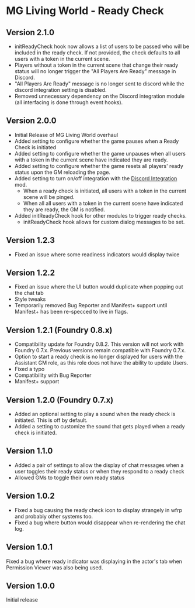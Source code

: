 # MG Living World - Ready Check
## Version 2.1.0
- initReadyCheck hook now allows a list of users to be passed who will be included in the ready check. If not provided, the check defaults to all users with a token in the current scene.
- Players without a token in the current scene that change their ready status will no longer trigger the "All Players Are Ready" message in Discord.
- "All Players Are Ready" message is no longer sent to discord while the discord integration setting is disabled.
- Removed unnecessary dependency on the Discord integration module (all interfacing is done through event hooks).
## Version 2.0.0
- Initial Release of MG Living World overhaul
- Added setting to configure whether the game pauses when a Ready Check is initiated
- Added setting to configure whether the game unpauses when all users with a token in the current scene have indicated they are ready.
- Added setting to configure whether the game resets all players' ready status upon the GM reloading the page.
- Added setting to turn on/off integration with the [Discord Integration](https://github.com/TheMasterGeese/Discord-Integration) mod.
    - When a ready check is initiated, all users with a token in the current scene will be pinged.
    - When all all users with a token in the current scene have indicated they are ready, the GM is notified.
- Added initReadyCheck hook for other modules to trigger ready checks.
    - initReadyCheck hook allows for custom dialog messages to be set.
## Version 1.2.3
- Fixed an issue where some readiness indicators would display twice

## Version 1.2.2
- Fixed an issue where the UI button would duplicate when popping out the chat tab
- Style tweaks
- Temporarily removed Bug Reporter and Manifest+ support until Manifest+ has been re-specced to live in flags.

## Version 1.2.1 (Foundry 0.8.x)
- Compatibility update for Foundry 0.8.2. This version will not work with Foundry 0.7.x. Previous versions remain compatible with Foundry 0.7.x.
- Option to start a ready check is no longer displayed for users with the Assistant GM role, as this role does not have the ability to update Users.
- Fixed a typo
- Compatibility with Bug Reporter
- Manifest+ support

## Version 1.2.0 (Foundry 0.7.x)
- Added an optional setting to play a sound when the ready check is initiated. This is off by default.
- Added a setting to customize the sound that gets played when a ready check is initiated.

## Version 1.1.0
- Added a pair of settings to allow the display of chat messages when a user toggles their ready status or when they respond to a ready check
- Allowed GMs to toggle their own ready status

## Version 1.0.2
- Fixed a bug causing the ready check icon to display strangely in wfrp and probably other systems too.
- Fixed a bug where button would disappear when re-rendering the chat log.

## Version 1.0.1
Fixed a bug where ready indicator was displaying in the actor's tab when Permission Viewer was also being used.

## Version 1.0.0
Initial release

